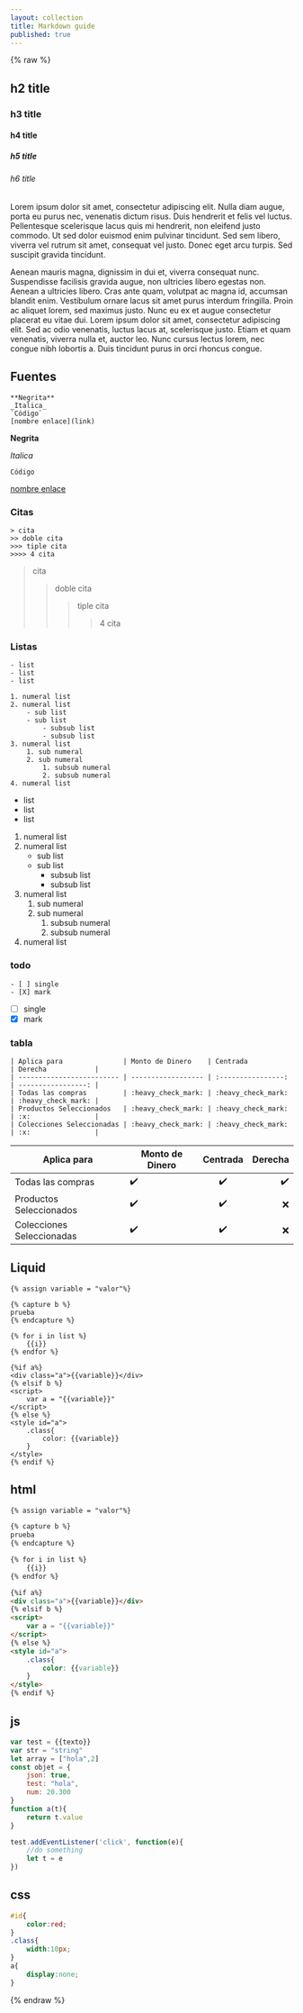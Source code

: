 ```yaml
---
layout: collection
title: Markdown guide
published: true
---
```

{% raw %}

## h2 title
### h3 title
#### h4 title
##### h5 title
###### h6 title

Lorem ipsum dolor sit amet, consectetur adipiscing elit. Nulla diam augue, porta eu purus nec, venenatis dictum risus. Duis hendrerit et felis vel luctus. Pellentesque scelerisque lacus quis mi hendrerit, non eleifend justo commodo. Ut sed dolor euismod enim pulvinar tincidunt. Sed sem libero, viverra vel rutrum sit amet, consequat vel justo. Donec eget arcu turpis. Sed suscipit gravida tincidunt.

Aenean mauris magna, dignissim in dui et, viverra consequat nunc. Suspendisse facilisis gravida augue, non ultricies libero egestas non. Aenean a ultricies libero. Cras ante quam, volutpat ac magna id, accumsan blandit enim. Vestibulum ornare lacus sit amet purus interdum fringilla. Proin ac aliquet lorem, sed maximus justo. Nunc eu ex et augue consectetur placerat eu vitae dui. Lorem ipsum dolor sit amet, consectetur adipiscing elit. Sed ac odio venenatis, luctus lacus at, scelerisque justo. Etiam et quam venenatis, viverra nulla et, auctor leo. Nunc cursus lectus lorem, nec congue nibh lobortis a. Duis tincidunt purus in orci rhoncus congue.

## Fuentes

```
**Negrita**
_Italica_
`Código`
[nombre enlace](link)
```

**Negrita**

_Italica_

`Código`

[nombre enlace](link)

### Citas

```
> cita 
>> doble cita 
>>> tiple cita 
>>>> 4 cita
```
> cita 
>> doble cita 
>>> tiple cita 
>>>> 4 cita

### Listas

```
- list
- list
- list

1. numeral list
2. numeral list
    - sub list
    - sub list
        - subsub list
        - subsub list
3. numeral list
    1. sub numeral
    2. sub numeral
        1. subsub numeral
        2. subsub numeral
4. numeral list
```

- list
- list
- list

1. numeral list
2. numeral list
    - sub list
    - sub list
        - subsub list
        - subsub list
3. numeral list
    1. sub numeral
    2. sub numeral
        1. subsub numeral
        2. subsub numeral
4. numeral list



### todo
```
- [ ] single
- [X] mark
```
- [ ] single
- [X] mark

### tabla 

```
| Aplica para               | Monto de Dinero    | Centrada           | Derecha            |
| ------------------------- | ------------------ | :----------------: | -----------------: |
| Todas las compras         | :heavy_check_mark: | :heavy_check_mark: | :heavy_check_mark: |
| Productos Seleccionados   | :heavy_check_mark: | :heavy_check_mark: | :x:                |
| Colecciones Seleccionadas | :heavy_check_mark: | :heavy_check_mark: | :x:                |
```

| Aplica para               | Monto de Dinero    | Centrada           | Derecha            |
| ------------------------- | ------------------ | :----------------: | -----------------: |
| Todas las compras         | :heavy_check_mark: | :heavy_check_mark: | :heavy_check_mark: |
| Productos Seleccionados   | :heavy_check_mark: | :heavy_check_mark: | :x:                |
| Colecciones Seleccionadas | :heavy_check_mark: | :heavy_check_mark: | :x:                |






## Liquid

```liquid
{% assign variable = "valor"%}

{% capture b %}
prueba 
{% endcapture %}

{% for i in list %}
    {{i}}
{% endfor %}

{%if a%}
<div class="a">{{variable}}</div>
{% elsif b %}
<script>
    var a = "{{variable}}"
</script>
{% else %}
<style id="a">
    .class{
        color: {{variable}}
    }
</style>
{% endif %}
```
## html

```html
{% assign variable = "valor"%}

{% capture b %}
prueba 
{% endcapture %}

{% for i in list %}
    {{i}}
{% endfor %}

{%if a%}
<div class="a">{{variable}}</div>
{% elsif b %}
<script>
    var a = "{{variable}}"
</script>
{% else %}
<style id="a">
    .class{
        color: {{variable}}
    }
</style>
{% endif %}
```

## js
```js
var test = {{texto}} 
var str = "string"
let array = ["hola",2]
const objet = {
    json: true,
    test: "hola",
    num: 20.300
}
function a(t){
    return t.value
}

test.addEventListener('click', function(e){
    //do something
    let t = e
})
```

## css
```css
#id{
    color:red;
}
.class{
    width:10px;
}
a{
    display:none;
}
```

{% endraw %}